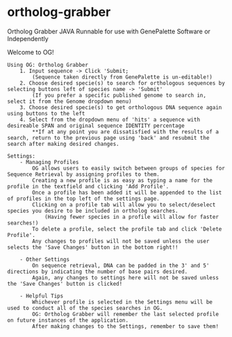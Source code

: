 # ortholog-grabber
Ortholog Grabber JAVA Runnable for use with GenePalette Software or Independently 

Welcome to OG!

	Using OG: Ortholog Grabber
		1. Input sequence -> Click 'Submit;
			(Sequence taken directly from GenePalette is un-editable!)
		2. Choose desired specie(s) to search for orthologous sequences by selecting buttons left of species name -> 'Submit'
			(If you prefer a specific published genome to search in, select it from the Genome dropdown menu)
		3. Choose desired specie(s) to get orthologous DNA sequence again using buttons to the left
		4. Select from the dropdown menu of 'hits' a sequence with desireable SPAN and original sequence IDENTITY percentage
			**If at any point you are dissatisfied with the results of a search, return to the previous page using 'back' and resubmit the search after making desired changes.
				
	Settings:
		- Managing Profiles
			OG allows users to easily switch between groups of species for Sequence Retrieval by assigning profiles to them.
			Creating a new profile is as easy as typing a name for the profile in the textfield and clicking 'Add Profile'.
			Once a profile has been added it will be appended to the list of profiles in the top left of the settings page.
			Clicking on a profile tab will allow you to select/deselect species you desire to be included in ortholog searches.
				(Having fewer species in a profile will allow for faster searches!)
			To delete a profile, select the profile tab and click 'Delete Profile'.
			Any changes to profiles will not be saved unless the user selects the 'Save Changes' button in the bottom right!!

		- Other Settings
			On sequence retrieval, DNA can be padded in the 3' and 5' directions by indicating the number of base pairs desired.
			Again, any changes to settings here will not be saved unless the 'Save Changes' button is clicked!

		- Helpful Tips
			Whichever profile is selected in the Settings menu will be used to conduct all of the species searches in OG.
			OG: Ortholog Grabber will remember the last selected profile on future instances of the application.
			After making changes to the Settings, remember to save them!
